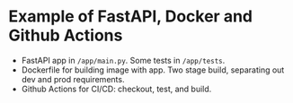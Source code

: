 # Example of FastAPI, Docker and Github Actions

- FastAPI app in `/app/main.py`. Some tests in `/app/tests`.
- Dockerfile for building image with app. Two stage build, separating out dev and prod requirements.
- Github Actions for CI/CD: checkout, test, and build.
